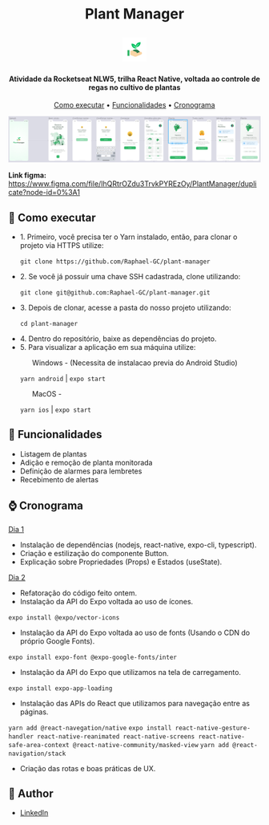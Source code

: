 <h1 align="center">   
  Plant Manager
</h1>

<h2 align="center">   

  ![](https://github.com/Raphael-GC/plant-manager/blob/main/assets/favicon.png)  
</h2>

<h4 align="center">Atividade da Rocketseat NLW5, trilha React Native, voltada ao controle de regas no cultivo de plantas</h4>

<p align="center">
  <a href="#Como ">Como executar</a> •
  <a href="#Funcionalidades">Funcionalidades</a> •
  <a href="#Cronograma">Cronograma</a>
</p>

![](https://github.com/Raphael-GC/plant-manager/blob/main/assets/preview.png)

**Link figma:** https://www.figma.com/file/IhQRtrOZdu3TrvkPYREzOy/PlantManager/duplicate?node-id=0%3A1

## 🚀 Como executar
<ul>
  <li> 1. Primeiro, você precisa ter o Yarn instalado, então, para clonar o projeto via HTTPS utilize: </li>

`git clone https://github.com/Raphael-GC/plant-manager`

  <li> 2. Se você já possuir uma chave SSH cadastrada, clone utilizando: </li>

`git clone git@github.com:Raphael-GC/plant-manager.git`

  <li> 3. Depois de clonar, acesse a pasta do nosso projeto utilizando: </li>

`cd plant-manager`

  <li> 4. Dentro do repositório, baixe as dependências do projeto. </li>

  <li> 5. Para visualizar a aplicação em sua máquina utilize: </li>

  <ol> Windows - (Necessita de instalacao previa do Android Studio) </ol>

`yarn android` | `expo start`
  
  <ol> MacOS -  </ol>

`yarn ios` | `expo start`
</ul>

## 💬 Funcionalidades
<ul>
  <li>Listagem de plantas</li>
  <li>Adição e remoção de planta monitorada</li>
  <li>Definição de alarmes para lembretes</li>
  <li>Recebimento de alertas</li>
</ul>

## ⌚ Cronograma
<a href="https://www.youtube.com/watch?v=vrABToPdOyg&list=LL&index=15" target="_blank">Dia 1</a> 
- Instalação de dependências (nodejs, react-native, expo-cli, typescript).
- Criação e estilização do componente Button.
- Explicação sobre Propriedades (Props) e Estados (useState).

<a href="https://www.youtube.com/watch?v=R19Dz_d0Wp4&list=LL&index=14" target="_blank">Dia 2</a>
- Refatoração do código feito ontem.
- Instalação da API do Expo voltada ao uso de ícones.
 
`expo install @expo/vector-icons`

- Instalação da API do Expo voltada ao uso de fonts (Usando o CDN do próprio Google Fonts).

`expo install expo-font @expo-google-fonts/inter`

- Instalação da API do Expo que utilizamos na tela de carregamento.

`expo install expo-app-loading`

- Instalação das APIs do React que utilizamos para navegação entre as páginas.

`yarn add @react-navegation/native`
`expo install react-native-gesture-handler react-native-reanimated react-native-screens react-native-safe-area-context @react-native-community/masked-view`
`yarn add @react-navigation/stack`

- Criação das rotas e boas práticas de UX.

## :pencil: Author

- <a href="https://www.linkedin.com/in/raphael-gc/" target="_blank">LinkedIn</a>